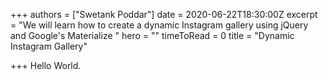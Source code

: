 +++
authors = ["Swetank Poddar"]
date = 2020-06-22T18:30:00Z
excerpt = "We will learn how to create a dynamic Instagram gallery using jQuery and Google's Materialize "
hero = ""
timeToRead = 0
title = "Dynamic Instagram Gallery"

+++
Hello World.